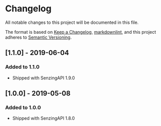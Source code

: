 # Changelog

All notable changes to this project will be documented in this file.

The format is based on [Keep a Changelog](https://keepachangelog.com/en/1.0.0/),
[markdownlint](https://dlaa.me/markdownlint/),
and this project adheres to [Semantic Versioning](https://semver.org/spec/v2.0.0.html).

## [1.1.0] - 2019-06-04

### Added to 1.1.0

- Shipped with SenzingAPI 1.9.0

## [1.0.0] - 2019-05-08

### Added to 1.0.0

- Shipped with SenzingAPI 1.8.0
